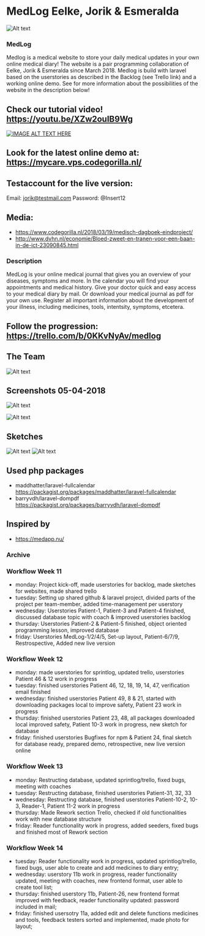 # MedLog Eelke, Jorik & Esmeralda 
![Alt text](https://github.com/Eelkevd/MedLog/blob/master/MedLogo.png?raw=true "MedLogo")

### MedLog
Medlog is a medical website to store your daily medical updates in your own online medical diary!
The website is a pair programming collaboration of Eelke, Jorik & Esmeralda since March 2018. 
Medlog is build with laravel based on the userstories as described in the Backlog (see Trello link) and a working online demo. See for more information about the possibilities of the website in the description below!

## Check our tutorial video! https://youtu.be/XZw2ouIB9Wg 
[![IMAGE ALT TEXT HERE](http://img.youtube.com/vi/XZw2ouIB9Wg/0.jpg)](http://www.youtube.com/watch?v=XZw2ouIB9Wg)

## Look for the latest online demo at: https://mycare.vps.codegorilla.nl/
## Testaccount for the live version:
Email: jorik@testmail.com
Password: @Insert12

## Media:
- https://www.codegorilla.nl/2018/03/19/medisch-dagboek-eindproject/
- http://www.dvhn.nl/economie/Bloed-zweet-en-tranen-voor-een-baan-in-de-ict-23090845.html

### Description
MedLog is your online medical journal that gives you an overview of your diseases, symptoms and more. In the calendar you will find your appointments and medical history. Give your doctor quick and easy access to your medical diary by mail. Or download your medical journal as pdf for your own use. Register all important information about the development of your illness, including medicines, tools, intentsity, symptoms, etcetera. 

## Follow the progression: https://trello.com/b/0KKvNyAv/medlog

## The Team
![Alt text](https://github.com/Eelkevd/MedLog/blob/master/team_medlog.jpg?raw=true "the teammembers of Medlog")

## Screenshots 05-04-2018
![Alt text](https://github.com/Eelkevd/MedLog/blob/master/overzichtspaginaMedLog.png?raw=true "Overzichtspagina")

![Alt text](https://github.com/Eelkevd/MedLog/blob/master/KalenderMedLog.png?raw=true "Kalender pagina")

## Sketches
![Alt text](https://github.com/Eelkevd/MedLog/blob/master/Sketchhomepage.png?raw=true "Homepage sketch")
![Alt text](https://github.com/Eelkevd/MedLog/blob/master/Sketchdagboekoverzicht.png?raw=true "Dagboek overzicht sketch")

## Used php packages
- maddhatter/laravel-fullcalendar https://packagist.org/packages/maddhatter/laravel-fullcalendar
- barryvdh/laravel-dompdf https://packagist.org/packages/barryvdh/laravel-dompdf

## Inspired by 
- https://medapp.nu/

### Archive
### Workflow Week 11
- monday: Project kick-off, made userstories for backlog, made sketches for websites, made shared trello
- tuesday: Setting up shared github & laravel project, divided parts of the project per team-member, added time-management per userstory
- wednesday: Userstories Patient-1, Patient-3 and Patient-4 finished, discussed database topic with coach & improved userstories backlog 
- thursday: Userstories Patient-2 & Patient-5 finished, object oriented programming lesson, improved database
- friday: Userstories MedLog-1/2/4/5, Set-up layout, Patient-6/7/9, Restrospective, Added new live version

### Workflow Week 12
- monday:  made userstories for sprintlog, updated trello, userstories Patient 46 & 12 work in progress
- tuesday: finished userstories Patient 46, 12, 18, 19, 14, 47, verification email finished
- wednesday: finished userstories Patient 49, 8 & 21, started with downloading packages local to improve safety, Patient 23 work in progress
- thursday: finished userstories Patient 23, 48, all packages downloaded local improved safety, Patient 10-3 work in progress, new sketch for database
- friday: finished userstories Bugfixes for npm & Patient 24, final sketch for database ready, prepared demo, retrospective, new live version online

### Workflow Week 13
- monday: Restructing database, updated sprintlog/trello, fixed bugs, meeting with coaches
- tuesday: Restructing database, finished userstories Patient-31, 32, 33 
- wednesday: Restructing database, finished userstories Patient-10-2, 10-3, Reader-1, Patient 11-2 work in progress
- thursday: Made Rework section Trello, checked if old functionalities work with new database structure
- friday: Reader functionality work in progress, added seeders, fixed bugs and finished most of Rework section

### Workflow Week 14 
- tuesday: Reader functionality work in progress, updated sprintlog/trello, fixed bugs, user able to create and add medicines to diary entry;
- wednesday: userstory 11b work in progress, reader functionality updated, meeting with coaches, new frontend format, user able to create   tool list;
- thursday: finished userstory 11b, Patient-26, new frontend format improved with feedback, reader functionality updated: password included in mail; 
- friday: finished usersotry 11a, added edit and delete functions medicines and tools, feedback testers sorted and implemented, made photo for layout;
